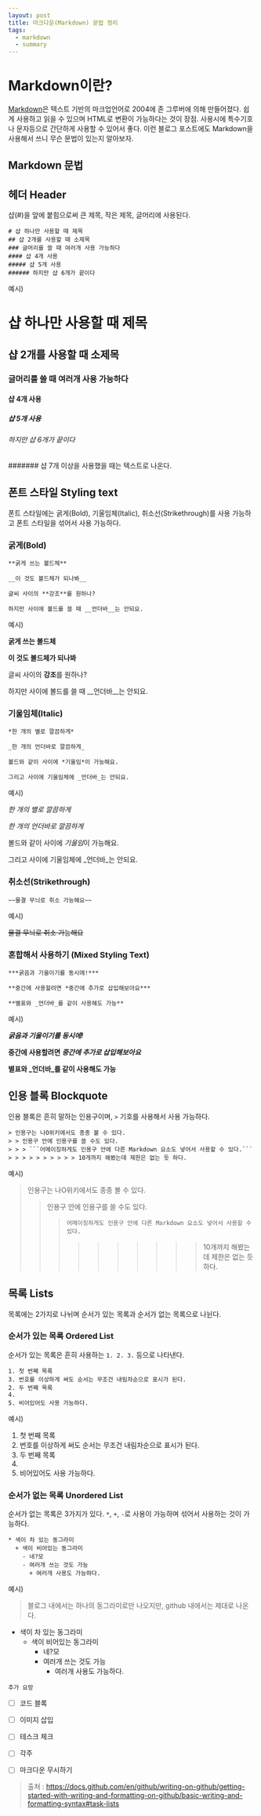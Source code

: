 ```yaml
---
layout: post
title: 마크다운(Markdown) 문법 정리
tags:
  - markdown
  - summary
---
```


# Markdown이란?

[Markdown](https://whatismarkdown.com/)은 텍스트 기반의 마크업언어로 2004에 존 그루버에 의해 만들어졌다.
쉽게 사용하고 읽을 수 있으며 HTML로 변환이 가능하다는 것이 장점.
사용시에 특수기호나 문자등으로 간단하게 사용할 수 있어서 좋다.
이런 블로그 포스트에도 Markdown을 사용해서 쓰니 무슨 문법이 있는지 알아보자.

## Markdown 문법

## 헤더 Header

샵(#)을 앞에 붙힘으로써 큰 제목, 작은 제목, 글머리에 사용된다.

```
# 샵 하나만 사용할 때 제목
## 샵 2개를 사용할 때 소제목
### 글머리를 쓸 때 여러개 사용 가능하다
#### 샵 4개 사용
##### 샵 5개 사용
###### 하지만 샵 6개가 끝이다
```
예시)
# 샵 하나만 사용할 때 제목
## 샵 2개를 사용할 때 소제목
### 글머리를 쓸 때 여러개 사용 가능하다
#### 샵 4개 사용
##### 샵 5개 사용
###### 하지만 샵 6개가 끝이다
####### 샵 7개 이상을 사용했을 때는 텍스트로 나온다.

## 폰트 스타일 Styling text

폰트 스타일에는 굵게(Bold), 기울임체(Italic), 취소선(Strikethrough)를 사용 가능하고 폰트 스타일을 섞어서 사용 가능하다.

### 굵게(Bold)
```
**굵게 쓰는 볼드체**

__이 것도 볼드체가 되나봐__

글씨 사이의 **강조**를 원하나?

하지만 사이에 볼드를 쓸 때 __언더바__는 안되요.
```
예시)

**굵게 쓰는 볼드체**

__이 것도 볼드체가 되나봐__

글씨 사이의 **강조**를 원하나?

하지만 사이에 볼드를 쓸 때 __언더바__는 안되요.

### 기울임체(Italic)
```
*한 개의 별로 깔끔하게*

_한 개의 언더바로 깔끔하게_

볼드와 같이 사이에 *기울임*이 가능해요.

그리고 사이에 기울임체에 _언더바_는 안되요.
```
예시)

*한 개의 별로 깔끔하게*

_한 개의 언더바로 깔끔하게_

볼드와 같이 사이에 *기울임*이 가능해요.

그리고 사이에 기울임체에 _언더바_는 안되요.

### 취소선(Strikethrough)
```
~~물결 무늬로 취소 가능해요~~
```
예시)

~~물결 무늬로 취소 가능해요~~

### 혼합해서 사용하기 (Mixed Styling Text)
```
***굵음과 기울이기를 동시에!***

**중간에 사용할려면 *중간에 추가로 삽입해보아요***

**별표와 _언더바_를 같이 사용해도 가능**
```
예시)

***굵음과 기울이기를 동시에!***

**중간에 사용할려면 *중간에 추가로 삽입해보아요***

**별표와 _언더바_를 같이 사용해도 가능**

## 인용 블록 Blockquote

인용 블록은 흔히 말하는 인용구이며, ```>``` 기호를 사용해서 사용 가능하다.

```
> 인용구는 나O위키에서도 종종 볼 수 있다.
> > 인용구 안에 인용구를 쓸 수도 있다.
> > > ```어메이징하게도 인용구 안에 다른 Markdown 요소도 넣어서 사용할 수 있다.```
> > > > > > > > > > 10개까지 해봤는데 제한은 없는 듯 하다.
```

예시)

> 인용구는 나O위키에서도 종종 볼 수 있다.
> > 인용구 안에 인용구를 쓸 수도 있다.
> > > ```어메이징하게도 인용구 안에 다른 Markdown 요소도 넣어서 사용할 수 있다.```
> > > > > > > > > > 10개까지 해봤는데 제한은 없는 듯 하다.

## 목록 Lists

목록에는 2가지로 나뉘며 순서가 있는 목록과 순서가 없는 목록으로 나뉜다.

### 순서가 있는 목록 Ordered List

순서가 있는 목록은 흔히 사용하는 ```1. 2. 3.``` 등으로 나타낸다.

```
1. 첫 번째 목록
3. 번호를 이상하게 써도 순서는 무조건 내림차순으로 표시가 된다.
2. 두 번째 목록
4. 
5. 비어있어도 사용 가능하다.
```

예시)

1. 첫 번째 목록
3. 번호를 이상하게 써도 순서는 무조건 내림차순으로 표시가 된다.
2. 두 번째 목록
4. 
5. 비어있어도 사용 가능하다.

### 순서가 없는 목록 Unordered List

순서가 없는 목록은 3가지가 있다. ```*```, ```+```, ```-```로 사용이 가능하며 섞어서 사용하는 것이 가능하다.

```
* 색이 차 있는 동그라미
  + 색이 비어있는 동그라미
    - 네?모
    - 여러개 쓰는 것도 가능
      + 여러개 사용도 가능하다.
```

예시)
 > 블로그 내에서는 하나의 동그라미로만 나오지만, github 내에서는 제대로 나온다.
* 색이 차 있는 동그라미
  + 색이 비어있는 동그라미
    - 네?모
    - 여러개 쓰는 것도 가능
      + 여러개 사용도 가능하다.


`추가 요망`
 - [ ] 코드 블록
 - [ ] 이미지 삽입
 - [ ] 테스크 체크
 - [ ] 각주
 - [ ] 마크다운 무시하기


  > 출처 : https://docs.github.com/en/github/writing-on-github/getting-started-with-writing-and-formatting-on-github/basic-writing-and-formatting-syntax#task-lists
